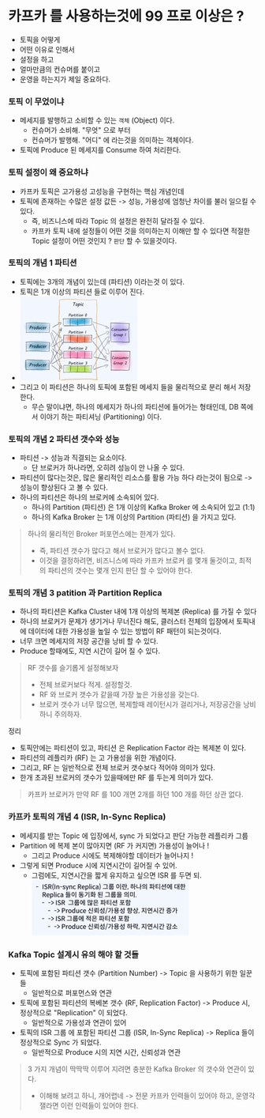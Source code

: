 # 카프카 를 사용하는것에 99 프로 이상은 ?
- 토픽을 어떻게 
- 어떤 이유로 인해서 
- 설정을 하고 
- 얼마만큼의 컨슈머를 붙이고 
- 운영을 하는지가 제일 중요하다.

### 토픽 이 무었이냐
- 메세지를 발행하고 소비할 수 있는 `객체` (Object) 이다.
  - 컨슈머가 소비해. "무엇" 으로 부터 
  - 컨슈머가 발행해. "어디" 에 라는것을 의미하는 객체이다.
- 토픽에 Produce 된 메세지를 Consume 하여 처리한다.

### 토픽 설정이 왜 중요하냐
- 카프카 토픽은 고가용성 고성능을 구현하는 핵심 개념인데
- 토픽에 존재하는 수많은 설정 값든 -> 성능, 가용성에 엄청난 차이를 불러 일으킬 수 있다.
  - 즉, 비즈니스에 따라 Topic 의 설정은 완전히 달라질 수 있다.
  - 카프카 토픽 내에 설정들이 어떤 것을 의미하는지 이해만 할 수 있다면 적절한 Topic 설정이 어떤 것인지 ? `판단` 할 수 있을것이다.

### 토픽의 개념 1 파티션 
- 토픽에는 3개의 개념이 있는데 (파티션) 이라는것 이 있다. 
- 토픽은 1개 이상의 파티션 들로 이루어 진다.
- ![img_1.png](img_1.png)
- 그리고 이 파티션은 하나의 토픽에 포함된 메세지 들을 물리적으로 분리 해서 저장한다.
  - 무슨 말이냐면, 하나의 메세지가 하나의 파티션에 들어가는 형태인데, DB 쪽에서 이야기 하는 파티셔닝 (Partitioning) 이다.

### 토픽의 개념 2 파티션 갯수와 성능 
- 파티션 -> 성능과 직결되는 요소이다.
  - 단 브로커가 하나라면, 오히려 성능이 안 나올 수 있다.
- 파티션이 많다는것은, 많은 물리적인 리소스를 활용 가능 하다 라는것이 됨으로 -> 성능이 향상된다 고 볼 수 있다.
- 하나의 파티션은 하나의 브로커에 소속되어 있다.
  - 하나의 Partition (파티션) 은 1개 이상의 Kafka Broker 에 소속되어 있고 (1:1)
  - 하나의 Kafka Broker 는 1개 이상의 Partition (파티션) 을 가지고 있다.
> 하나의 물리적인 Broker 퍼포먼스에는 한계가 있다.
> - 즉, 파티션 갯수가 많다고 해서 브로커가 많다고 볼수 없다.
> - 이것을 결정하려면, 비즈니스에 따라 카프카 브로커 를 몇개 둘것이고, 최적의 파티션의 갯수는 몇개 인지 판단 할 수 있어야 한다.

### 토픽의 개념 3 patition 과 Partition Replica 
- 하나의 파티션은 Kafka Cluster 내에 1개 이상의 복제본 (Replica) 를 가질 수 있다
- 하나의 브로커가 문제가 생기거나 무너진다 해도, 클러스터 전체의 입장에서 토픽내에 데이터에 대한 가용성을 높일 수 있는 방법이 RF 패턴이 되는것이다.
- 너무 크면 메세지의 저장 공간을 낭비 할 수 있다.
- Produce 할때에도, 지연 시간이 길어 질 수 있다.

> RF 갯수를 슬기롭게 설정해보자
> - 전체 브로커보다 적게. 설정할것.
> - RF 와 브로커 갯수가 같을때 가장 높은 가용성을 갖는다.
> - 브로커 갯수가 너무 많으면, 복제할때 레이턴시가 걸리거나, 저장공간을 낭비하니 주의하자.

정리
- 토픽안에는 파티션이 있고, 파티션 은 Replication Factor 라는 복제본 이 있다.
- 파티션의 레플리카 (RF) 는 고 가용성을 위한 개념이다.
- 그리고, RF 는 일반적으로 전체 브로커 갯수보다 적어야 의미가 있다.
- 한개 초과된 브로커의 갯수가 있을때에만 RF 를 두는게 의미가 있다.

> 카프카 브로커가 만약 RF 를 100 개면 2개를 하던 100 개를 하던 상관 없다.

### 카프카 토픽의 개념 4 (ISR, In-Sync Replica)
- 메세지를 받는 Topic 에 입장에서, sync 가 되었다고 판단 가능한 레플리카 그룹
- Partition 에 복제 본이 많아지면 (RF 가 커지면) 가용성이 늘어나 !
  - 그리고 Produce 시에도 복제해야할 데이터가 늘어나지 !
- 그렇게 되면 Produce 시에 지연시간이 길어질 수 있어.
  - 그럼에도, 지연시간을 짧게 유지하고 싶으면 ISR 를 두면 되.
![img_2.png](img_2.png)

### Kafka Topic 설계시 유의 해야 할 것들
- 토픽에 포함된 파티션 갯수 (Partition Number) -> Topic 을 사용하기 위한 일꾼들
  - 일반적으로 퍼포먼스와 연관
- 토픽에 포함된 파티션의 복베본 갯수 (RF, Replication Factor) -> Produce 시, 정상적으로 "Replication" 이 되었다.
  - 일반적으로 가용성과 연관이 있어
- 토픽의 ISR 그룹 에 포함된 파티션 그룹 (ISR, In-Sync Replica) -> Replica 들이 정상적으로 Sync 가 되었다.
  - 일반적으로 Produce 시의 지연 시간, 신뢰성과 연관

> 3 가지 개념이 딱딱딱 이루어 지려면 충분한 Kafka Broker 의 갯수와 연관이 있다.
> - 이해해 보려고 하니, 개어렵네 -> 전문 카프카 인력들이 있어야 하고, 운영각 잴라면 이런 인력들이 있어야 한다.


